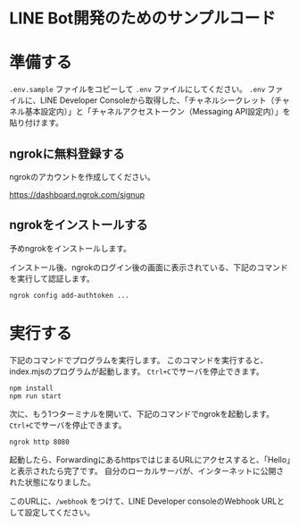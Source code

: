 # LINE Bot開発のためのサンプルコード

# 準備する

`.env.sample` ファイルをコピーして `.env` ファイルにしてください。
`.env` ファイルに、LINE Developer Consoleから取得した、「チャネルシークレット（チャネル基本設定内）」と「チャネルアクセストークン（Messaging API設定内）」を貼り付けます。

## ngrokに無料登録する

ngrokのアカウントを作成してください。

https://dashboard.ngrok.com/signup

## ngrokをインストールする

予めngrokをインストールします。

インストール後、ngrokのログイン後の画面に表示されている、下記のコマンドを実行して認証します。

```
ngrok config add-authtoken ...
```

# 実行する

下記のコマンドでプログラムを実行します。
このコマンドを実行すると、index.mjsのプログラムが起動します。
`Ctrl+C`でサーバを停止できます。

```
npm install
npm run start
```


次に、もう1つターミナルを開いて、下記のコマンドでngrokを起動します。
`Ctrl+C`でサーバを停止できます。

```
ngrok http 8080
```

起動したら、ForwardingにあるhttpsではじまるURLにアクセスすると、「Hello」と表示されたら完了です。
自分のローカルサーバが、インターネットに公開された状態になりました。

このURLに、`/webhook` をつけて、LINE Developer consoleのWebhook URLとして設定してください。
